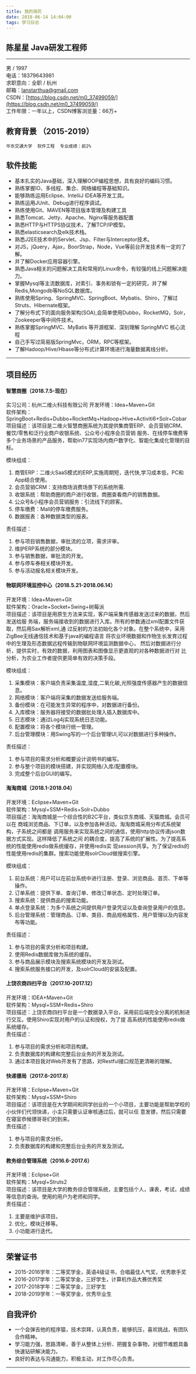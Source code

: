 ```yaml
---
title: 我的简历
date: 2018-06-14 14:04:00
tags: 学习日志
---
```


## 陈星星  Java研发工程师        
---
男 / 1997        
电话：18379643981               
求职意向：全职 / 杭州             
邮箱：lanstarthua@gmail.com              
CSDN：[https://blog.csdn.net/m0_37499059/](https://blog.csdn.net/m0_37499059/)    
工作年限：一年以上，CSDN博客浏览量：66万+  
   

## 教育背景  （2015-2019）  
```
华东交通大学  软件工程  专业成绩：前2%    
```

## 软件技能
-  基本扎实的Java基础，深入理解OOP编程思想，具有良好的编码习惯。   
-  熟练掌握IO、多线程、集合、网络编程等基础知识。  
-  能够熟练运用Eclipse、InteliiJ IDEA等开发工具。  
-  熟练运用JUnit、Debug进行程序调试。   
-  熟练使用Git、MAVEN等项目版本管理及构建工具   
-  熟悉Tomcat、Jetty、Apache、Nginx等服务器配置   
-  熟悉HTTP与HTTPS协议技术，了解TCP/IP模型。   
-  熟悉elasticsearch及elk技术栈。   
-  熟悉J2EE技术中的Servlet、Jsp、Filter与Interceptor技术。   
-  对JS，jQuery，Ajax，BoorStrap，Node，Vue等前台开发技术有一定的了解。   
-  并了解Docker应用容器引擎。   
-  熟悉Java相关的问题解决工具和常用的Linux命令，有较强的线上问题解决能力。   
-  掌握Mysql等主流数据库，对索引、事务和锁有一定的研究，并了解Redis,Mongodb等NoSQL数据库。     
-  熟练使用Spring、SpringMVC、SpringBoot、Mybatis、Shiro，了解过Struts、Hibernate框架。   
-  了解分布式下的面向服务架构(SOA),会简单使用Dubbo，RocketMQ，Solr，Zookeeper等中间件技术。   
-  熟练掌握SpringMVC、MyBatis 等开源框架、深刻理解 SpringMVC 核心流程   
-  自己手写过简易版SpringMvc，ORM，RPC等框架。   
-  了解Hadoop/Hive/Hbase等分布式计算环境进行海量数据离线分析。


---

## 项目经历
#### 智慧商圈（2018.7.5-现在）
实习公司：杭州二维火科技有限公司
开发环境：Idea+Maven+Git  
软件架构：SpringBoot+Redis+Dubbo+RocketMq+Hadoop+Hive+Activiti6+Solr+Cobar  
项目描述：该项目是二维火智慧商圈系统为其提供集商管ERP、会员营销CRM、餐饮/零售和泛行业商户收银系统、公众号小程序会员营销
服务、在线停车缴费等多个业务场景的产品服务，帮助in77实现场内商户数字化、智能化集成化管理的目标。
   
模块组成：
  1. 商管ERP：二维火SaaS模式的ERP,实施周期短，迭代快,学习成本低，PC和App结合使用。
  2. 会员营销CRM：支持商场消费场景下的系统所需.
  3. 收银系统：帮助商圈的商户进行收银，商圈查看商户的销售数据。
  4. 公众号&小程序会员营销服务：引流线下的顾客。
  5. 停车缴费：Mall的停车缴费服务。
  6. 数据报表：各种数据类型的报表。

责任描述：    
  1. 参与项目销售数据，审批流的立项，需求评审。  
  2. 维护ERP系统的部分模块。 
  3. 参与销售数据，审批流的开发。
  4. 参与停车券相关模块开发。
  5. 参与活动报名相关模块开发。  


#### 物联网环境监控中心（2018.5.21-2018.06.14）
开发环境：Idea+Maven+Git  
软件架构：Oracle+Socket+Swing+树莓派   
项目描述：该项目是用原生方法来实现，客户端采集传感器发送过来的数据，然后发送给服
务端，服务端接收到的数据进行入库。所有的参数通过xml配置文件获取，然后用Sax解析xml,通
过反射的方法初始化各个对象。在整个系统中，采用ZigBee无线通信技术和基于java的编程语言
将农业环境数据和作物生长发育过程中的生理及形态数据远程传输到物联网环境监测数据中心，
然后对数据进行分析，提供实时，有效的数据，利用图表和图像显示更直观的对各种数据进行对
比分析，为农业工作者提供更简单有效的决策手段。
   
模块组成：
  1. 采集模块：客户端负责采集温度,湿度,二氧化碳,光照强度传感器产生的数据信息。
  2. 网络模块：客户端将采集的数据发送给服务端。
  3. 备份模块：在可能发生异常的程序中，对数据进行备份。
  4. 入库模块：服务器将接受的数据批处理入插入数据库中。
  5. 日志模块：通过Log4j实现系统日志功能。
  6. 配置模块：将各个模块行统一管理。
  7. 后台管理模块：用Swing写的一个后台管理UI,可以对数据进行多种操作。

责任描述：    
  1. 参与项目的需求分析和概要设计说明书的编写。  
  2. 参与整个项目的模块搭建，并实现网络/入库/配置模块。  
  3. 完成整个后台GUI的编写。  


#### 淘淘商城（2018.1-2018.04）
开发环境：Eclipse+Maven+Git  
软件架构：Mysql+SSM+Redis+Solr+Dubbo   
项目描述：淘淘商城是一个综合性的B2C平台，类似京东商城、天猫商城。会员可以在
商城浏览商品、下订单，以及参加各种活动。淘淘商城采用分布式系统架构，子系统之间都是
调用服务来实现系统之间的通信，使用http协议传递json数据方式实现。这样降低了系统之间
的耦合度，提高了系统的扩展性。为了提高系统的性能使用redis做系统缓存，并使用redis实
现session共享。为了保证redis的性能使用redis的集群。搜索功能使用solrCloud做搜索引擎。

模块组成：  
  1. 前台系统：用户可以在前台系统中进行注册、登录、浏览商品、首页、下单等操作。
  2. 订单系统：提供下单、查询订单、修改订单状态、定时处理订单。
  3. 搜索系统：提供商品的搜索功能。
  4. 单点登录系统：为多个系统之间提供用户登录凭证以及查询登录用户的信息。
  5. 后台管理系统：管理商品、订单、类目、商品规格属性、用户管理以及内容发布等功能。

责任描述：  
  1. 参与项目的需求分析和项目构建。
  2. 使用Redis数据库做为系统的缓存。   
  3. 参与商品展示模块及搜索系统模块的开发及测试。    
  4. 搜索系统服务接口的开发，及solrCloud的安装及配置。  


#### 上饶农商四扫平台（2017.10-2017.12）
开发环境：IDEA+Maven+Git      
软件架构：Mysql+SSM+Redis+Shiro    
项目描述：上饶农商四扫平台是一个数据录入平台，采用前后端完全分离的机制进行交互。使用Shiro实现对用户的认证和授权，为了提
高系统的性能使用redis做系统缓存。    
责任描述：  
  1. 参与项目的需求分析和项目构建。  
  2. 负责数据库的构建和完整后台业务的开发及测试。  
  3. 通过本项目我对Web开发有了思路，对Restful接口规范更清晰的理解。
  
  
  
#### 快递镖局（2017.6-2017.8）
开发环境：Eclipse+Maven+Git      
软件架构：Mysql+SSM+Shiro    
项目描述：该项目是在大学期间和同学创业的一个小项目，主要功能是帮助学校的小伙伴们代领快递，小主只需要认证审核通过后，就可以任
意发镖，然后只需要在寝室恭候镖哥哥们的到来。      
责任描述：  
  1. 参与项目的需求分析。  
  2. 负责数据库的构建和完整后台业务的开发及测试。  


#### 教务综合管理系统（2016.6-2017.6）
开发环境：Eclipse+Git      
软件架构：Mysql+Struts2    
项目描述：该项目是大学的教务综合管理系统，主要包括个人，课表，考试，成绩等信息的查询。使用的用户为老师和同学。      
责任描述：  
 1. 主要是维护该项目。  
 2. 优化，模块迁移等。
 3. 小功能进行迭代。  


---
## 荣誉证书
- 2015-2016学年：二等奖学金，英语4级证书，合唱最佳人气奖，优秀歌手奖
- 2016-2017学年：二等奖学金，三好学生，计算机作品大赛优秀奖
- 2017-2018学年：二等奖学金，三好学生   
- 2018-2019学年：一等奖学金，优秀毕业生

## 自我评价
- 一个会弹吉他的程序猿，技术崇拜，认真负责，能够抗压，喜欢挑战，有团队合作精神。    
- 学习能力强，思路清晰，善于从整体上分析、把握复杂事物，对细节难题具备快速钻研解决能力。  
- 良好的表达与沟通能力，积极主动，对工作尽心负责。  


---
